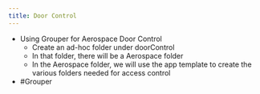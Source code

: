 ```yaml
---
title: Door Control
---
```


- Using Grouper for Aerospace Door Control
	- Create an ad-hoc folder under doorControl
	- In that folder, there will be a Aerospace folder
	- In the Aerospace folder, we will use the app template to create the various folders needed for access control
- #Grouper